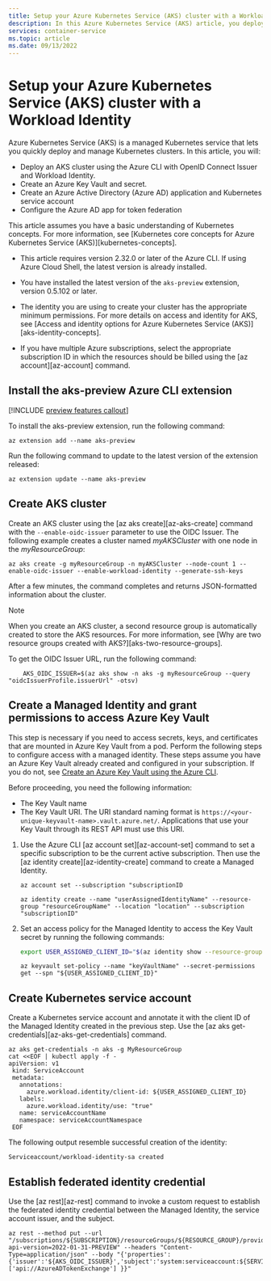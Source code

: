```yaml
---
title: Setup your Azure Kubernetes Service (AKS) cluster with a Workload Identity
description: In this Azure Kubernetes Service (AKS) article, you deploy an Azure Kubernetes Service cluster and configure it with a Workload Identity.
services: container-service
ms.topic: article
ms.date: 09/13/2022
---
```


# Setup your Azure Kubernetes Service (AKS) cluster with a Workload Identity

Azure Kubernetes Service (AKS) is a managed Kubernetes service that lets you quickly deploy and manage Kubernetes clusters. In this article, you will:

* Deploy an AKS cluster using the Azure CLI with OpenID Connect Issuer and Workload Identity.
* Create an Azure Key Vault and secret.
* Create an Azure Active Directory (Azure AD) application and Kubernetes service account
* Configure the Azure AD app for token federation

This article assumes you have a basic understanding of Kubernetes concepts. For more information, see [Kubernetes core concepts for Azure Kubernetes Service (AKS)][kubernetes-concepts].

- This article requires version 2.32.0 or later of the Azure CLI. If using Azure Cloud Shell, the latest version is already installed.

- You have installed the latest version of the `aks-preview` extension, version 0.5.102 or later.

- The identity you are using to create your cluster has the appropriate minimum permissions. For more details on access and identity for AKS, see [Access and identity options for Azure Kubernetes Service (AKS)][aks-identity-concepts].

- If you have multiple Azure subscriptions, select the appropriate subscription ID in which the resources should be billed using the
[az account][az-account] command.

## Install the aks-preview Azure CLI extension

[!INCLUDE [preview features callout](includes/preview/preview-callout.md)]

To install the aks-preview extension, run the following command:

```azurecli
az extension add --name aks-preview
```

Run the following command to update to the latest version of the extension released:

```azurecli
az extension update --name aks-preview
```

## Create AKS cluster

Create an AKS cluster using the [az aks create][az-aks-create] command with the `--enable-oidc-issuer` parameter to use the OIDC Issuer. The following example creates a cluster named *myAKSCluster* with one node in the *myResourceGroup*:

```azurecli-interactive
az aks create -g myResourceGroup -n myAKSCluster --node-count 1 --enable-oidc-issuer --enable-workload-identity --generate-ssh-keys
```

After a few minutes, the command completes and returns JSON-formatted information about the cluster.

> [!NOTE]
> When you create an AKS cluster, a second resource group is automatically created to store the AKS resources. For more information, see [Why are two resource groups created with AKS?][aks-two-resource-groups].

To get the OIDC Issuer URL, run the following command:

```azurecli
    AKS_OIDC_ISSUER=$(az aks show -n aks -g myResourceGroup --query "oidcIssuerProfile.issuerUrl" -otsv)
```

## Create a Managed Identity and grant permissions to access Azure Key Vault

This step is necessary if you need to access secrets, keys, and certificates that are mounted in Azure Key Vault from a pod. Perform the following steps to configure access with a managed identity. These steps assume you have an Azure Key Vault already created and configured in your subscription. If you do not, see [Create an Azure Key Vault using the Azure CLI][create-key-vault-azure-cli].

Before proceeding, you need the following information:

* The Key Vault name
* The Key Vault URI. The URI standard naming format is `https://<your-unique-keyvault-name>.vault.azure.net/`.  Applications that use your Key Vault through its REST API must use this URI.

1. Use the Azure CLI [az account set][az-account-set] command to set a specific subscription to be the current active subscription. Then use the [az identity create][az-identity-create] command to create a Managed Identity.

    ```azurecli
    az account set --subscription "subscriptionID
    ```

    ```azurecli
    az identity create --name "userAssignedIdentityName" --resource-group "resourceGroupName" --location "location" --subscription "subscriptionID"
    ```

2. Set an access policy for the Managed Identity to access the Key Vault secret by running the following commands:

    ```bash
    export USER_ASSIGNED_CLIENT_ID="$(az identity show --resource-group "resourceGroupName" --name "userAssignedIdentityName" --query 'clientId' -otsv)"
    ```

    ```azurecli
    az keyvault set-policy --name "keyVaultName" --secret-permissions get --spn "${USER_ASSIGNED_CLIENT_ID}"
    ```

## Create Kubernetes service account

Create a Kubernetes service account and annotate it with the client ID of the Managed Identity created in the previous step. Use the [az aks get-credentials][az-aks-get-credentials] command.

```azurecli
az aks get-credentials -n aks -g MyResourceGroup 
cat <<EOF | kubectl apply -f -
apiVersion: v1
 kind: ServiceAccount
 metadata:
   annotations:
     azure.workload.identity/client-id: ${USER_ASSIGNED_CLIENT_ID}
   labels:
     azure.workload.identity/use: "true"
   name: serviceAccountName
   namespace: serviceAccountNamespace
 EOF
```

The following output resemble successful creation of the identity:

```output
Serviceaccount/workload-identity-sa created
```

## Establish federated identity credential

Use the [az rest][az-rest] command to invoke a custom request to establish the federated identity credential between the Managed Identity, the service account issuer, and the subject.

```azurecli
az rest --method put --url "/subscriptions/${SUBSCRIPTION}/resourceGroups/${RESOURCE_GROUP}/providers/Microsoft.ManagedIdentity/userAssignedIdentities/${UAID}/federatedIdentityCredentials/${FICID}?api-version=2022-01-31-PREVIEW" --headers "Content-Type=application/json" --body "{'properties':{'issuer':'${AKS_OIDC_ISSUER}','subject':'system:serviceaccount:${SERVICE_ACCOUNT_NAMESPACE}:${SERVICE_ACCOUNT_NAME}','audiences':['api://AzureADTokenExchange'] }}"
```

[create-key-vault-azure-cli]: ../key-vault/general/quick-create-cli.md